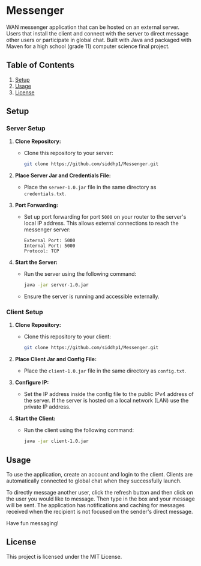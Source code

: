 # Messenger

WAN messenger application that can be hosted on an external server. Users that install the client and connect with the server to direct message other users or participate in global chat. Built with Java and packaged with Maven for a high school (grade 11) computer science final project. 

## Table of Contents

1. [Setup](#setup)
2. [Usage](#usage)
3. [License](#license)

## Setup

### Server Setup

1. **Clone Repository:** 
   - Clone this repository to your server:
     ```bash
     git clone https://github.com/siddhp1/Messenger.git
     ```

2. **Place Server Jar and Credentials File:**
   - Place the `server-1.0.jar` file in the same directory as `credentials.txt`.

3. **Port Forwarding:**
   - Set up port forwarding for port `5000` on your router to the server's local IP address.
     This allows external connections to reach the messenger server:
     ```
     External Port: 5000
     Internal Port: 5000
     Protocol: TCP
     ```

4. **Start the Server:**
   - Run the server using the following command:
     ```bash
     java -jar server-1.0.jar
     ```
   - Ensure the server is running and accessible externally.

### Client Setup

1. **Clone Repository:** 
   - Clone this repository to your client:
     ```bash
     git clone https://github.com/siddhp1/Messenger.git
     ```

2. **Place Client Jar and Config File:**
   - Place the `client-1.0.jar` file in the same directory as `config.txt`.

3. **Configure IP:**
   - Set the IP address inside the config file to the public IPv4 address of the server. If the server is hosted on a local network (LAN) use the private IP address.

4. **Start the Client:**
   - Run the client using the following command:
     ```bash
     java -jar client-1.0.jar
     ```

## Usage

To use the application, create an account and login to the client. Clients are automatically connected to global chat when they successfully launch.

To directly message another user, click the refresh button and then click on the user you would like to message. Then type in the box and your message will be sent. 
The application has notifications and caching for messages received when the recipient is not focused on the sender's direct message. 

Have fun messaging!

## License

This project is licensed under the MIT License.

